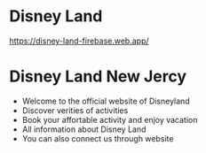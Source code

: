 # Disney Land
https://disney-land-firebase.web.app/

# Disney Land New Jercy
* Welcome to the official website of Disneyland 
* Discover verities of activities
* Book your affortable activity and enjoy vacation
* All information about Disney Land
* You can also connect us through website


